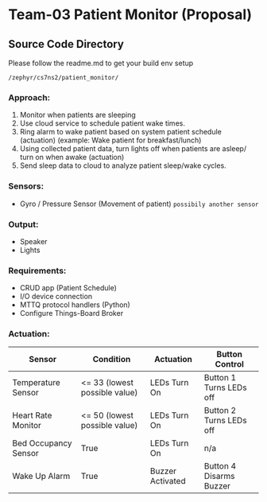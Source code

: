 # Team-03 Patient Monitor (Proposal)

## Source Code Directory

Please follow the readme.md to get your build env setup
```
/zephyr/cs7ns2/patient_monitor/
```

### Approach:
1. Monitor when patients are sleeping
2. Use cloud service to schedule patient wake times.
3. Ring alarm to wake patient based on system patient schedule (actuation) (example: Wake patient for breakfast/lunch)
4. Using collected patient data, turn lights off when patients are asleep/ turn on when awake (actuation)
5. Send sleep data to cloud to analyze patient sleep/wake cycles.

### Sensors:
* Gyro / Pressure Sensor (Movement of patient) `possibily another sensor`

### Output:
* Speaker
* Lights

### Requirements:
* CRUD app (Patient Schedule)
* I/O device connection
* MTTQ protocol handlers (Python)
* Configure Things-Board Broker

### Actuation:

Sensor                | Condition                      | Actuation        | Button Control
--------------------- | ------------------------------ | --------------   | -------------
Temperature Sensor    | <= 33 (lowest possible value)  | LEDs Turn On     | Button 1 Turns LEDs off
Heart Rate Monitor    | <= 50 (lowest possible value)  | LEDs Turn On     | Button 2 Turns LEDs off
Bed Occupancy Sensor  | True                           | LEDs Turn On     | n/a
Wake Up Alarm         | True                           | Buzzer Activated | Button 4 Disarms Buzzer
